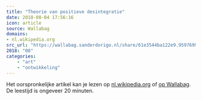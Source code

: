 ```yaml
---
title: "Theorie van positieve desintegratie"
date: 2018-08-04 17:56:16
icon: article
source: Wallabag
domains:
- nl.wikipedia.org
src_url: "https://wallabag.sanderdorigo.nl/share/61e3544ba122e9.95976992"
2018: "08"
categories:
    - "art"
    - "ontwikkeling"
---
```

Het oorspronkelijke artikel kan je lezen op [nl.wikipedia.org](https://nl.wikipedia.org/wiki/Theorie_van_positieve_desintegratie) of [op Wallabag](https://wallabag.sanderdorigo.nl/share/61e3544ba122e9.95976992). De leestijd is ongeveer 20 minuten.
